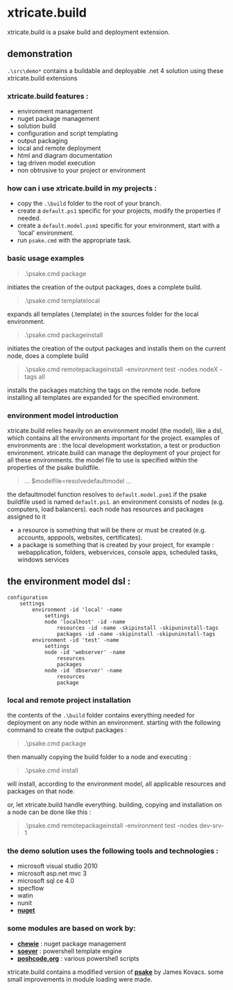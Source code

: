xtricate.build
==============

xtricate.build is a psake build and deployment extension. 

## demonstration
`.\src\demo*` contains a buildable and deployable .net 4 solution using these xtricate.build extensions

### xtricate.build features : 
* environment management
* nuget package management
* solution build
* configuration and script templating
* output packaging
* local and remote deployment
* html and diagram documentation
* tag driven model execution
* non obtrusive to your project or environment

### how can i use xtricate.build in my projects :
* copy the `.\build` folder to the root of your branch. 
* create a `default.ps1` specific for your projects, modify the properties if needed.
* create a `default.model.psm1` specific for your environment, start with a 'local' environment.
* run `psake.cmd` with the appropriate task.

### basic usage examples

> .\psake.cmd package

initiates the creation of the output packages, does a complete build.

> .\psake.cmd templatelocal

expands all templates (.template) in the sources folder for the local environment.
   
> .\psake.cmd packageinstall 

initiates the creation of the output packages and installs them on the current node, does a complete build

> .\psake.cmd remotepackageinstall -environment test -nodes nodeX -tags all

installs the packages matching the tags on the remote node. before installing all templates are expanded for the specified environment.

### environment model introduction
xtricate.build relies heavily on an environment model (the model), like a dsl, which contains all the environments important for the project. 
examples of environments are : the local development workstation, a test or production environment. xtricate.build can manage the deployment of your project
for all these environments. the model file to use is specified within the properties of the psake buildfile.

> ...
> $modelfile=resolvedefaultmodel
> ...

the defaultmodel function resolves to `default.model.psm1` if the psake buildfile used is named `default.ps1`.
an environment consists of nodes (e.g. computers, load balancers). each node has resources and packages assigned to it
* a resource is something that will be there or must be created (e.g. accounts, apppools, websites, certificates).
* a package is something that is created by your project, for example : webapplication, folders, webservices, console apps, scheduled tasks, windows services

## the environment model dsl :
    configuration
        settings
            environment -id 'local' -name
                settings
                node 'localhost' -id -name
                    resources -id -name -skipinstall -skipuninstall-tags
                    packages -id -name -skipinstall -skipuninstall-tags
            environment -id 'test' -name
                settings
                node -id 'webserver' -name
                    resources
                    packages
                node -id 'dbserver' -name
                    resources
            		package
			
### local and remote project installation

the contents of the `.\build` folder contains everything needed for deployment on any node within an environment. 
starting with the following command to create the output packages :

> .\psake.cmd package

then manually copying the build folder to a node and executing :

> .\psake.cmd install

will install, according to the environment model, all applicable resources and packages on that node. 

or, let xtricate.build handle everything. building, copying and installation on a node can be done like this :

> .\psake.cmd remotepackageinstall -environment test -nodes dev-srv-1

### the demo solution uses the following tools and technologies :
* microsoft visual studio 2010
* microsoft asp.net mvc 3
* microsoft sql ce 4.0
* specflow
* watin
* nunit
* **[nuget](http://nuget.org/List/Packages/xtricate.build)**

### some modules are based on work by:
* **[chewie](https://github.com/Ang3lFir3/Chewie)** : nuget package management
* **[soever](http://weblogs.asp.net/soever/archive/2006/12/31/a-templating-engine-using-powershell-expressions.aspx)** : powershell template engine
* **[poshcode.org](http://poshcode.org)** : various powershell scripts

xtricate.build contains a modified version of **[psake](http://github.com/JamesKovacs/psake)** by James Kovacs. some small
improvements in module loading were made.